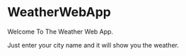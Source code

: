 # WeatherWebApp

Welcome To The Weather Web App.

Just enter your city name and it will show you the weather.
